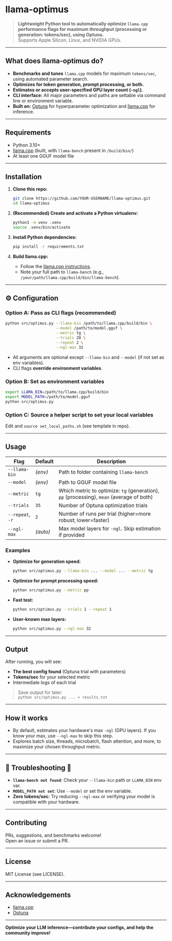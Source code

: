 # llama-optimus

> **Lightweight Python tool to automatically optimize `llama.cpp` performance flags for maximum throughput (processing or generation: tokens/sec), using Optuna.**  
> Supports Apple Silicon, Linux, and NVIDIA GPUs.

---

## What does llama-optimus do?

- **Benchmarks and tunes** `llama.cpp` models for maximum `tokens/sec`, using automated parameter search.
- **Optimizes for token generation, prompt processing, or both.**
- **Estimates or accepts user-specified GPU layer count (`-ngl`).**
- **CLI interface:** All major parameters and paths are settable via command line or environment variable.
- **Built on:** [Optuna](https://optuna.org/) for hyperparameter optimization and [llama.cpp](https://github.com/ggerganov/llama.cpp) for inference.

---

## Requirements

- Python 3.10+  
- [llama.cpp](https://github.com/ggerganov/llama.cpp) (built, with `llama-bench` present in `/build/bin/`)
- At least one GGUF model file

---

## Installation

1. **Clone this repo:**
    ```bash
    git clone https://github.com/YOUR-USERNAME/llama-optimus.git
    cd llama-optimus
    ```

2. **(Recommended) Create and activate a Python virtualenv:**
    ```bash
    python3 -m venv .venv
    source .venv/bin/activate
    ```

3. **Install Python dependencies:**
    ```bash
    pip install -r requirements.txt
    ```

4. **Build llama.cpp:**
    - Follow the [llama.cpp instructions](https://github.com/ggerganov/llama.cpp#build).
    - Note your full path to `llama-bench` (e.g., `/your/path/llama.cpp/build/bin/llama-bench`).

---

## ⚙️ Configuration

### Option A: **Pass as CLI flags (recommended)**
```bash
python src/optimus.py --llama-bin /path/to/llama.cpp/build/bin \
                      --model /path/to/model.gguf \
                      --metric tg \
                      --trials 20 \
                      --repeat 2 \
                      --ngl-max 32
```

- All arguments are optional except `--llama-bin` and `--model` (if not set as env variables).
- CLI flags **override environment variables**.

### Option B: **Set as environment variables**
```bash
export LLAMA_BIN=/path/to/llama.cpp/build/bin
export MODEL_PATH=/path/to/model.gguf
python src/optimus.py
```

### Option C: **Source a helper script to set your local variables**
Edit and `source set_local_paths.sh` (see template in repo).

---

## Usage

| Flag               | Default   | Description                                                                                   |
|--------------------|-----------|-----------------------------------------------------------------------------------------------|
| `--llama-bin`      | *(env)*   | Path to folder containing `llama-bench`                                                       |
| `--model`          | *(env)*   | Path to GGUF model file                                                                       |
| `--metric`         | `tg`      | Which metric to optimize: `tg` (generation), `pp` (processing), `mean` (average of both)      |
| `--trials`         | `35`      | Number of Optuna optimization trials                                                          |
| `--repeat`, `-r`   | `2`       | Number of runs per trial (higher=more robust; lower=faster)                                   |
| `--ngl-max`        | *(auto)*  | Max model layers for `-ngl`. Skip estimation if provided                                      |

### **Examples**
- **Optimize for generation speed:**  
    ```bash
    python src/optimus.py --llama-bin ... --model ... --metric tg
    ```
- **Optimize for prompt processing speed:**  
    ```bash
    python src/optimus.py --metric pp
    ```
- **Fast test:**  
    ```bash
    python src/optimus.py --trials 1 --repeat 1
    ```
- **User-known max layers:**  
    ```bash
    python src/optimus.py --ngl-max 32
    ```

---

## Output

After running, you will see:
- **The best config found** (Optuna trial with parameters)
- **Tokens/sec** for your selected metric
- Intermediate logs of each trial

> Save output for later:  
> `python src/optimus.py ... > results.txt`

---

## How it works

- By default, estimates your hardware's max `-ngl` (GPU layers). If you know your max, use `--ngl-max` to skip this step.
- Explores batch size, threads, microbatch, flash attention, and more, to maximize your chosen throughput metric.

---
## 🛟 Troubleshooting 🛟

- **`llama-bench not found`**: Check your `--llama-bin` path or `LLAMA_BIN` env var.
- **`MODEL_PATH not set`**: Use `--model` or set the env variable.
- **Zero tokens/sec**: Try reducing `--ngl-max` or verifying your model is compatible with your hardware.

---

## Contributing

PRs, suggestions, and benchmarks welcome!  
Open an issue or submit a PR.

---

## License

MIT License (see LICENSE).

---

## Acknowledgements

- [llama.cpp](https://github.com/ggerganov/llama.cpp)
- [Optuna](https://optuna.org/)

---

**Optimize your LLM inference—contribute your configs, and help the community improve!**


